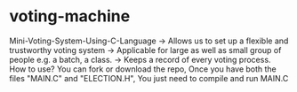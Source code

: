# voting-machine
Mini-Voting-System-Using-C-Language
-> Allows us to set up a flexible and trustworthy voting system
-> Applicable for large as well as small group of people e.g. a batch, a class.
-> Keeps a record of  every voting process.
How to use?
You can fork or download the repo, Once you have both the files "MAIN.C" and "ELECTION.H", You just need to compile and run MAIN.C
